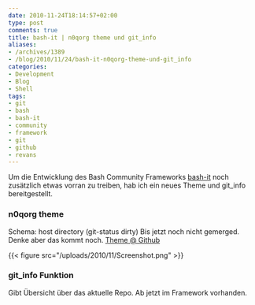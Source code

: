 ```yaml
---
date: 2010-11-24T18:14:57+02:00
type: post
comments: true
title: bash-it | n0qorg theme und git_info
aliases:
- /archives/1389
- /blog/2010/11/24/bash-it-n0qorg-theme-und-git_info
categories:
- Development
- Blog
- Shell
tags:
- git
- bash
- bash-it
- community
- framework
- git
- github
- revans
---
```


Um die Entwicklung des Bash Community Frameworks
[bash-it](http://github.com/revans/bash-it) noch zusätzlich etwas vorran zu
treiben, hab ich ein neues Theme und git_info  bereitgestellt.

### n0qorg theme

Schema: host directory (git-status dirty) Bis jetzt noch nicht gemerged.
Denke aber das kommt noch. [Theme @
Github](https://github.com/noqqe/bash-it/blob/92b8d6d9cfade500e4d514163b5c18a1df71113d/themes/n0qorg/n0qorg.theme.bash)

{{< figure src="/uploads/2010/11/Screenshot.png" >}}

### git_info Funktion

Gibt Übersicht über das aktuelle Repo. Ab jetzt im Framework vorhanden.
